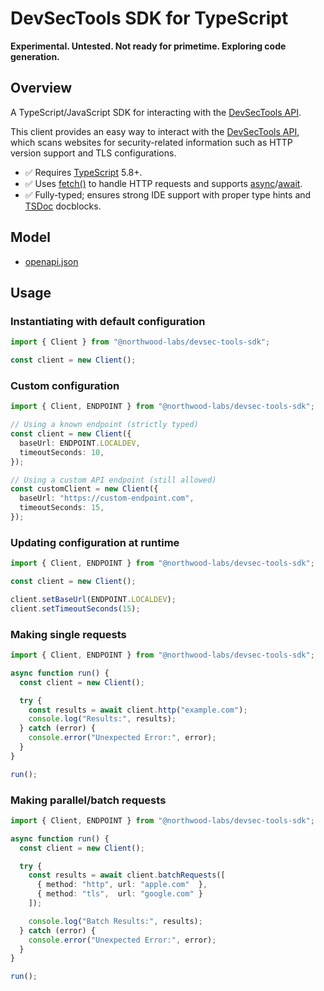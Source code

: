# DevSecTools SDK for TypeScript

**Experimental. Untested. Not ready for primetime. Exploring code generation.**

## Overview

A TypeScript/JavaScript SDK for interacting with the [DevSecTools API].

This client provides an easy way to interact with the [DevSecTools API], which scans websites for security-related information such as HTTP version support and TLS configurations.

* ✅ Requires [TypeScript] 5.8+.
* ✅ Uses [fetch()] to handle HTTP requests and supports [async]/[await].
* ✅ Fully-typed; ensures strong IDE support with proper type hints and [TSDoc] docblocks.

## Model

* [openapi.json](https://github.com/northwood-labs/devsec-tools/raw/refs/heads/main/openapi.json)

## Usage

### Instantiating with default configuration

```typescript
import { Client } from "@northwood-labs/devsec-tools-sdk";

const client = new Client();
```

### Custom configuration

```typescript
import { Client, ENDPOINT } from "@northwood-labs/devsec-tools-sdk";

// Using a known endpoint (strictly typed)
const client = new Client({
  baseUrl: ENDPOINT.LOCALDEV,
  timeoutSeconds: 10,
});

// Using a custom API endpoint (still allowed)
const customClient = new Client({
  baseUrl: "https://custom-endpoint.com",
  timeoutSeconds: 15,
});
```

### Updating configuration at runtime

```typescript
import { Client, ENDPOINT } from "@northwood-labs/devsec-tools-sdk";

const client = new Client();

client.setBaseUrl(ENDPOINT.LOCALDEV);
client.setTimeoutSeconds(15);
```

### Making single requests

```typescript
import { Client, ENDPOINT } from "@northwood-labs/devsec-tools-sdk";

async function run() {
  const client = new Client();

  try {
    const results = await client.http("example.com");
    console.log("Results:", results);
  } catch (error) {
    console.error("Unexpected Error:", error);
  }
}

run();
```

### Making parallel/batch requests

```typescript
import { Client, ENDPOINT } from "@northwood-labs/devsec-tools-sdk";

async function run() {
  const client = new Client();

  try {
    const results = await client.batchRequests([
      { method: "http", url: "apple.com"  },
      { method: "tls",  url: "google.com" }
    ]);

    console.log("Batch Results:", results);
  } catch (error) {
    console.error("Unexpected Error:", error);
  }
}

run();
```

[async]: https://developer.mozilla.org/en-US/docs/Web/JavaScript/Reference/Statements/async_function
[await]: https://developer.mozilla.org/en-US/docs/Web/JavaScript/Reference/Operators/await
[DevSecTools API]: https://devsec.tools
[fetch()]: https://developer.mozilla.org/en-US/docs/Web/API/Fetch_API/Using_Fetch
[TSDoc]: https://tsdoc.org
[TypeScript]: https://www.typescriptlang.org
